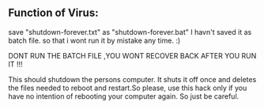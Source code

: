## Function of Virus:

save "shutdown-forever.txt" as "shutdown-forever.bat"
I havn't saved it as batch file. so that i wont run it by mistake any time. :)

DONT RUN THE BATCH FILE ,YOU WONT RECOVER BACK AFTER YOU RUN IT !!!

This should shutdown the persons computer. It shuts it off once and deletes the files needed to reboot and restart.So please, use this hack only if you have no intention of rebooting your computer again. So just be careful.